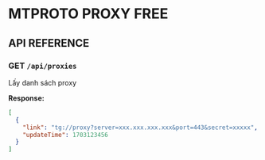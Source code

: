 # MTPROTO PROXY FREE

## **API REFERENCE**

### **GET** `/api/proxies`

Lấy danh sách proxy

**Response:**

```json
[
  {
    "link": "tg://proxy?server=xxx.xxx.xxx.xxx&port=443&secret=xxxxx",
    "updateTime": 1703123456
  }
]
```
